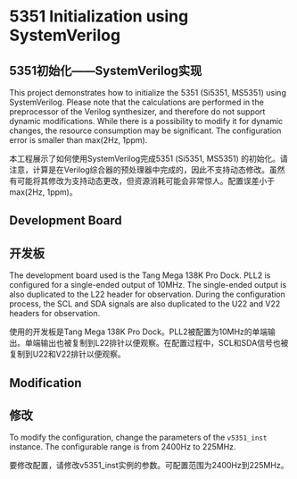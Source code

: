 # 5351 Initialization using SystemVerilog

## 5351初始化——SystemVerilog实现

This project demonstrates how to initialize the 5351 (Si5351, MS5351) using SystemVerilog. Please note that the calculations are performed in the preprocessor of the Verilog synthesizer, and therefore do not support dynamic modifications. While there is a possibility to modify it for dynamic changes, the resource consumption may be significant. The configuration error is smaller than max(2Hz, 1ppm). 

本工程展示了如何使用SystemVerilog完成5351 (Si5351, MS5351) 的初始化。请注意，计算是在Verilog综合器的预处理器中完成的，因此不支持动态修改。虽然有可能将其修改为支持动态更改，但资源消耗可能会非常惊人。配置误差小于max(2Hz, 1ppm)。

## Development Board

## 开发板

The development board used is the Tang Mega 138K Pro Dock. PLL2 is configured for a single-ended output of 10MHz. The single-ended output is also duplicated to the L22 header for observation. During the configuration process, the SCL and SDA signals are also duplicated to the U22 and V22 headers for observation.

使用的开发板是Tang Mega 138K Pro Dock。PLL2被配置为10MHz的单端输出。单端输出也被复制到L22排针以便观察。在配置过程中，SCL和SDA信号也被复制到U22和V22排针以便观察。

## Modification

## 修改

To modify the configuration, change the parameters of the `v5351_inst` instance. The configurable range is from 2400Hz to 225MHz.

要修改配置，请修改v5351_inst实例的参数。可配置范围为2400Hz到225MHz。

